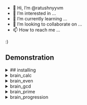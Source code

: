 - 👋 Hi, I’m @ratushnyyvm
- 👀 I’m interested in ...
- 🌱 I’m currently learning ...
- 💞️ I’m looking to collaborate on ...
- 📫 How to reach me ...

<!---
ratushnyyvm/ratushnyyvm is a ✨ special ✨ repository because its `README.md` (this file) appears on your GitHub profile.
You can click the Preview link to take a look at your changes.
--->
 :) 

## Demonstration

<details>
  <summary> ## installing</summary>
    
  ссылка
</details>

<details>
  <summary>brain_calc</summary>
    
  ### win
  ссылка

  ### loss
  ссылка
</details>

<details>
  <summary>brain_even</summary>
    
  ### win
  ссылка

  ### loss
  ссылка
</details>

<details>
  <summary>brain_gcd</summary>
    
  ### win
  ссылка

  ### loss
  ссылка
</details>

<details>
  <summary>brain_prime</summary>
    
  ### win
  ссылка

  ### loss
  ссылка
</details>

<details>
  <summary>brain_progression</summary>
    
  ### win
  ссылка

  ### loss
  ссылка
</details>
